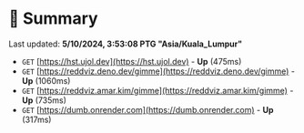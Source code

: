 # 📖 Summary
Last updated: **5/10/2024, 3:53:08 PTG "Asia/Kuala_Lumpur"**

- `GET` [https://hst.ujol.dev](https://hst.ujol.dev) - **Up** (475ms)
- `GET` [https://reddviz.deno.dev/gimme](https://reddviz.deno.dev/gimme) - **Up** (1060ms)
- `GET` [https://reddviz.amar.kim/gimme](https://reddviz.amar.kim/gimme) - **Up** (735ms)
- `GET` [https://dumb.onrender.com](https://dumb.onrender.com) - **Up** (317ms)
